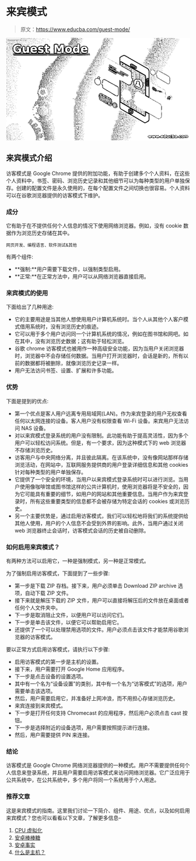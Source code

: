 # 来宾模式

> 原文：<https://www.educba.com/guest-mode/>

![Guest Mode](img/d490eeff2cd31734aeafdeb8f37c6108.png)



## 来宾模式介绍

访客模式是 Google Chrome 提供的附加功能，有助于创建多个个人资料，在这些个人资料中，书签、密码、浏览历史记录和其他细节可以为每种类型的用户单独保存。创建的配置文件是永久使用的，在每个配置文件之间切换也很容易。个人资料可以在谷歌浏览器提供的访客模式下维护。

### 成分

它有助于在不提供任何个人信息的情况下使用网络浏览器。例如，没有 cookie 数据作为浏览历史存储在其中。

<small>网页开发、编程语言、软件测试&其他</small>

有两个组件:

*   **强制:**用户需要下载文件，以强制类型启用。
*   **正常:**在正常方法中，用户可以从网络浏览器直接启用。

### 来宾模式的使用

下面给出了几种用途:

*   它的主要用途是当其他人想使用用户计算机系统时。当个人从其他个人客户模式借用系统时，没有浏览历史的痕迹。
*   它可以用于多个用户访问同一个计算机系统的情况，例如在图书馆和网吧。如在其中，没有浏览历史数据；这有助于轻松浏览。
*   谷歌 chrome 访客模式也被用作一种高级安全功能，因为当用户关闭浏览器时，浏览器中不会存储任何数据。当用户打开浏览器时，会话是新的，所有以前的数据都将被删除，就像浏览历史记录一样。
*   用户无法访问书签、设置、扩展和许多功能。

### 优势

下面是提到的优点:

*   第一个优点是客人用户远离专用局域网(LAN)。作为来宾登录的用户无权查看任何以太网连接的设备。客人用户没有权限查看 Wi-Fi 设备。来宾用户无法访问 NAS 设备。
*   对以来宾模式登录系统的用户没有限制。此功能有助于提高灵活性，因为多个用户可以轻松访问系统。但是，有一个要求，因为这种模式下的 web 浏览器不存储浏览历史。
*   访客用户与中央网络分离，并且彼此隔离。在该系统中，没有像网站那样存储浏览活动，在网站中，互联网服务提供商的用户登录详细信息和其他 cookies 针对每种类型的用户单独保存。
*   它提供了一个安全的环境，当用户以来宾模式登录系统时可以进行浏览。当用户使用像咖啡馆或图书馆这样的公共计算机时，使用浏览器将是不安全的，因为它可能具有重要的细节，如用户的网站和其他重要信息。当用户作为来宾登录时，所有这些重要类型的信息都不会被存储为特定会话的 cookies 或浏览历史。
*   另一个主要优势是，通过启用访客模式，我们可以轻松地将我们的系统提供给其他人使用，用户的个人信息不会受到外界的影响。此外，当用户通过关闭 web 浏览器终止会话时，访客模式会话的历史被自动删除。

### 如何启用来宾模式？

有两种方法可以启用它，一种是强制模式，另一种是正常模式。

为了强制启用访客模式，下面提到了一些步骤:

*   第一步是下载 ZIP 存档。接下来，用户必须单击 Download ZIP archive 选项，自动下载 ZIP 文件。
*   接下来就是解压下载的 ZIP 文件，用户可以直接将解压后的文件放在桌面或者任何个人文件夹中。
*   下一步是取消阻止文件，以便用户可以访问它们。
*   下一步是单击该文件，以便它可以帮助启用它。
*   还提供了一个可以处理禁用选项的文件。用户必须点击该文件才能禁用谷歌浏览器的访客模式。

要以正常方式启用访客模式，请执行以下步骤:

*   启用访客模式的第一步是主机的设置。
*   接下来，用户需要打开 Google Home 应用程序。
*   下一步是点击设备的设置选项。
*   其中有一个名为“设备设置”的类别，其中有一个名为“访客模式”的选项，用户需要单击该选项。
*   然后，用户需要启用它，并准备好上网冲浪，而不用担心存储浏览历史。
*   来宾连接到来宾模式。
*   下一步是打开任何支持 Chromecast 的应用程序，然后用户必须点击 cast 按钮。
*   下一步是选择附近的设备选项，用户需要按照提示进行连接。
*   然后，用户需要提供 PIN 来连接。

### 结论

访客模式是 Google Chrome 网络浏览器提供的一种模式。用户不需要提供任何个人信息来登录系统，并且用户需要启用访客模式来访问网络浏览器。它广泛应用于公共系统中，在公共系统中，多个用户将同一个系统用于个人用途。

### 推荐文章

这是来宾模式的指南。这里我们讨论一下简介、组件、用途、优点，以及如何启用来宾模式？您也可以看看以下文章，了解更多信息–

1.  [CPU 虚拟化](https://www.educba.com/cpu-virtualization/)
2.  [安卓棒棒糖](https://www.educba.com/android-lollipop/)
3.  [安卓事实](https://www.educba.com/android-facts/)
4.  [什么是主机？](https://www.educba.com/what-is-hosting/)





